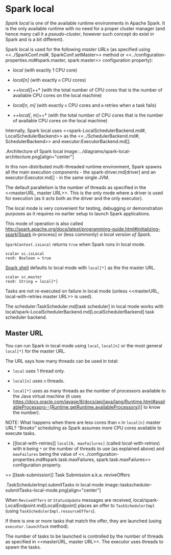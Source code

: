 # Spark local

*Spark local* is one of the available runtime environments in Apache Spark. It is the only available runtime with no need for a proper cluster manager (and hence many call it a *pseudo-cluster*, however such concept do exist in Spark and is a bit different).

Spark local is used for the following *master URLs* (as specified using <<../SparkConf.md#, SparkConf.setMaster>> method or <<../configuration-properties.md#spark.master, spark.master>> configuration property):

* *local* (with exactly 1 CPU core)

* *local[n]* (with exactly `n` CPU cores)

* *++local[*]++* (with the total number of CPU cores that is the number of available CPU cores on the local machine)

* *local[n, m]* (with exactly `n` CPU cores and `m` retries when a task fails)

* *++local[*, m]++* (with the total number of CPU cores that is the number of available CPU cores on the local machine)

Internally, Spark local uses <<spark-LocalSchedulerBackend.md#, LocalSchedulerBackend>> as the <<../SchedulerBackend.md#, SchedulerBackend>> and executor:ExecutorBackend.md[].

.Architecture of Spark local
image::../diagrams/spark-local-architecture.png[align="center"]

In this non-distributed multi-threaded runtime environment, Spark spawns all the main execution components - the spark-driver.md[driver] and an executor:Executor.md[] - in the same single JVM.

The default parallelism is the number of threads as specified in the <<masterURL, master URL>>. This is the only mode where a driver is used for execution (as it acts both as the driver and the only executor).

The local mode is very convenient for testing, debugging or demonstration purposes as it requires no earlier setup to launch Spark applications.

This mode of operation is also called  http://spark.apache.org/docs/latest/programming-guide.html#initializing-spark[Spark in-process] or (less commonly) *a local version of Spark*.

`SparkContext.isLocal` returns `true` when Spark runs in local mode.

```text
scala> sc.isLocal
res0: Boolean = true
```

[Spark shell](../tools/spark-shell.md) defaults to local mode with `local[*]` as the the master URL.

```text
scala> sc.master
res0: String = local[*]
```

Tasks are not re-executed on failure in local mode (unless <<masterURL, local-with-retries master URL>> is used).

The scheduler:TaskScheduler.md[task scheduler] in local mode works with local/spark-LocalSchedulerBackend.md[LocalSchedulerBackend] task scheduler backend.

## Master URL

You can run Spark in local mode using `local`, `local[n]` or the most general `local[*]` for the master URL.

The URL says how many threads can be used in total:

* `local` uses 1 thread only.

* `local[n]` uses `n` threads.

* `local[*]` uses as many threads as the number of processors available to the Java virtual machine (it uses https://docs.oracle.com/javase/8/docs/api/java/lang/Runtime.html#availableProcessors--[Runtime.getRuntime.availableProcessors()] to know the number).

NOTE: What happens when there are less cores than `n` in `local[n]` master URL? _"Breaks"_ scheduling as Spark assumes more CPU cores available to execute tasks.

* [[local-with-retries]] `local[N, maxFailures]` (called *local-with-retries*) with `N` being `*` or the number of threads to use (as explained above) and `maxFailures` being the value of <<../configuration-properties.md#spark.task.maxFailures, spark.task.maxFailures>> configuration property.

== [[task-submission]] Task Submission a.k.a. reviveOffers

.TaskSchedulerImpl.submitTasks in local mode
image::taskscheduler-submitTasks-local-mode.png[align="center"]

When `ReviveOffers` or `StatusUpdate` messages are received, local/spark-LocalEndpoint.md[LocalEndpoint] places an offer to `TaskSchedulerImpl` (using `TaskSchedulerImpl.resourceOffers`).

If there is one or more tasks that match the offer, they are launched (using `executor.launchTask` method).

The number of tasks to be launched is controlled by the number of threads as specified in <<masterURL, master URL>>. The executor uses threads to spawn the tasks.
